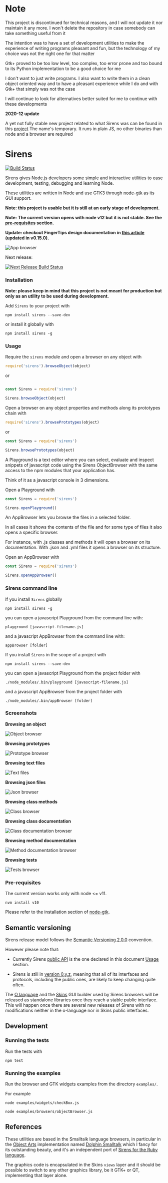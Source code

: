 # Note

This project is discontinued for technical reasons, and I will not update it nor maintain it any more. I won't delete the repository in case somebody can take something useful from it

The intention was to have a set of development utilities to make the experience of writing programs pleasant and fun, but the technology of my choice was not the right one for that matter

Gtk+ proved to be too low level, too complex, too error prone and too bound to its Python implementation to be a good choice for me

I don't want to just write programs. I also want to write them in a clean object oriented way and to have a pleasant experience while I do and with Gtk+ that simply was not the case

I will continue to look for alternatives better suited for me to continue with these developments

**2020-12 update**

A yet not fully stable new project related to what Sirens was can be found in this [project](https://bitbucket.org/haijin-development/pm/src/development/)
The name's temporary. It runs in plain JS, no other binaries than node and a browser are required

# Sirens

[![Build Status](https://travis-ci.org/haijin-development/node-sirens.svg?branch=master)](https://travis-ci.org/haijin-development/node-sirens)

Sirens gives Node.js developers some simple and interactive utilities to ease development, testing, debugging and learning Node.

These utilities are written in Node and use GTK3 through [node-gtk](https://www.npmjs.com/package/node-gtk) as its GUI support.

**Note: this project is usable but it is still at an early stage of development.**

**Note: The current version opens with node v12 but it is not stable. See the [pre-requisites](./README.md#pre-requisites) section.**

**Update: checkout FingerTips design documentation in [this article](./docs/FingerTips.pdf) (updated in v0.15.0).**

![App browser](./docs/browsing-class-documentation.png)

Next release:

[![Next Release Build Status](https://travis-ci.org/haijin-development/node-sirens.svg?branch=development)](https://travis-ci.org/haijin-development/node-sirens)

### Installation

**Note: please keep in mind that this project is not meant for production but only as an utility to be used during development.**

Add `Sirens` to your project with

```
npm install sirens --save-dev
```

or install it globally with

```
npm install sirens -g
```

### Usage

Require the `sirens` module and open a browser on any object with

```javascript
require('sirens').browseObject(object)
```

or

```javascript

const Sirens = require('sirens')

Sirens.browseObject(object)
```

Open a browser on any object properties and methods along its prototypes chain with

```javascript
require('sirens').browsePrototypes(object)
```

or

```javascript
const Sirens = require('sirens')

Sirens.browsePrototypes(object)
```

A Playground is a text editor where you can select, evaluate and inspect snippets of javascript code using the Sirens ObjectBrowser with the same access to the npm modules that your application has.

Think of it as a javascript console in 3 dimensions.

Open a Playground with

```javascript
const Sirens = require('sirens')

Sirens.openPlayground()
```

An AppBrowser lets you browse the files in a selected folder.

In all cases it shows the contents of the file and for some type of files it also opens a specific browser.

For instance, with .js classes and methods it will open a browser on its documentation.
With .json and .yml files it opens a browser on its structure.

Open an AppBrowser with

```javascript
const Sirens = require('sirens')

Sirens.openAppBrowser()
```

### Sirens command line

If you install `Sirens` globally

```
npm install sirens -g
```

you can open a javascript Playground from the command line with:

```
playground [javascript-filename.js]
```

and a javascript AppBrowser from the command line with:

```
appBrowser [folder]
```

If you install `Sirens` in the scope of a project with

```
npm install sirens --save-dev
```

you can open a javascript Playground from the project folder with

```
./node_modules/.bin/playground [javascript-filename.js]
```

and a javascript AppBrowser from the project folder with

```
./node_modules/.bin/appBrowser [folder]
```

### Screenshots

**Browsing an object**

![Object browser](./docs/browsing-object.png)

**Browsing prototypes**

![Prototype browser](./docs/browsing-prototypes.png)

**Browsing text files**

![Text files](./docs/browsing-text-files.png)

**Browsing json files**

![Json browser](./docs/browsing-json-files.png)

**Browsing class methods**

![Class browser](./docs/browsing-methods.png)

**Browsing class documentation**

![Class documentation browser](./docs/browsing-class-documentation.png)

**Browsing method documentation**

![Method documentation browser](./docs/browsing-method-documentation.png)

**Browsing tests**

![Tests browser](./docs/browsing-tests.png)

### Pre-requisites

The current version works only with node <= v11.

```
nvm install v10
```

Please refer to the installation section of [node-gtk](https://www.npmjs.com/package/node-gtk#installing-and-building).

## Semantic versioning

Sirens release model follows the [Semantic Versioning 2.0.0](https://semver.org/) convention.

However please note that:

- Currently Sirens [public API](https://semver.org/#spec-item-1) is the one declared in this document [Usage](./README.md/#usage) section.

- Sirens is still in [version 0.y.z](https://semver.org/#spec-item-4), meaning that all of its interfaces and protocols, including the public ones, are likely to keep changing quite often.

The [O language](https://github.com/haijin-development/o-language/blob/development/README.md) and the [Skins](./src/skins) GUI builder used by Sirens browsers will be released as standalone libraries once they reach a stable public interface. This will happen once there are several new releases of Sirens with no modifications neither in the o-language nor in Skins public interfaces.

## Development

### Running the tests

Run the tests with 

```
npm test
```

### Running the examples

Run the browser and GTK widgets examples from the directory `examples/`.

For example

```
node examples/widgets/checkBox.js
```

```
node examples/browsers/objectBrowser.js
```

## References

These utilities are based in the Smalltalk language browsers, in particular in the [Object Arts](https://www.object-arts.com/)
implementation named [Dolphin Smalltalk](https://github.com/dolphinsmalltalk/Dolphin) which I fancy for its
outstanding beauty, and it's an independent port of [Sirens for the Ruby language](https://github.com/haijin-development/ruby-sirens).

The graphics code is encapsulated in the Skins `views` layer and it should be possible to switch to any other graphics library, be it GTK+ or QT, implementing that layer alone.
